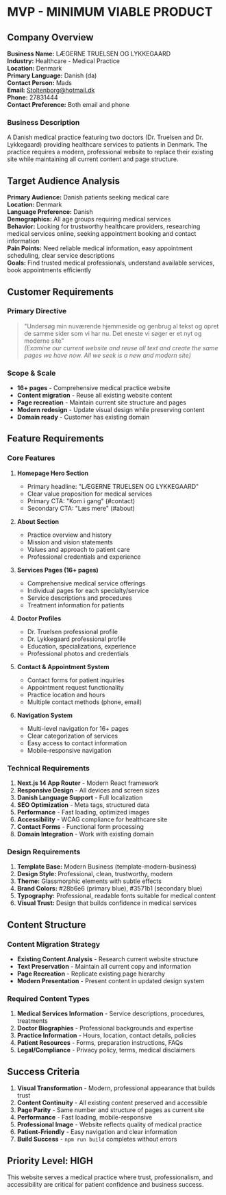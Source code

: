 # MVP - MINIMUM VIABLE PRODUCT

## Company Overview
**Business Name:** LÆGERNE TRUELSEN OG LYKKEGAARD  
**Industry:** Healthcare - Medical Practice  
**Location:** Denmark  
**Primary Language:** Danish (da)  
**Contact Person:** Mads  
**Email:** Stoltenborg@hotmail.dk  
**Phone:** 27831444  
**Contact Preference:** Both email and phone  

### Business Description
A Danish medical practice featuring two doctors (Dr. Truelsen and Dr. Lykkegaard) providing healthcare services to patients in Denmark. The practice requires a modern, professional website to replace their existing site while maintaining all current content and page structure.

## Target Audience Analysis
**Primary Audience:** Danish patients seeking medical care  
**Location:** Denmark  
**Language Preference:** Danish  
**Demographics:** All age groups requiring medical services  
**Behavior:** Looking for trustworthy healthcare providers, researching medical services online, seeking appointment booking and contact information  
**Pain Points:** Need reliable medical information, easy appointment scheduling, clear service descriptions  
**Goals:** Find trusted medical professionals, understand available services, book appointments efficiently  

## Customer Requirements
### Primary Directive
> "Undersøg min nuværende hjemmeside og genbrug al tekst og opret de samme sider som vi har nu. Det eneste vi søger er et nyt og moderne site"  
> *(Examine our current website and reuse all text and create the same pages we have now. All we seek is a new and modern site)*

### Scope & Scale
- **16+ pages** - Comprehensive medical practice website
- **Content migration** - Reuse all existing website content
- **Page recreation** - Maintain current site structure and pages
- **Modern redesign** - Update visual design while preserving content
- **Domain ready** - Customer has existing domain

## Feature Requirements

### Core Features
1. **Homepage Hero Section**
   - Primary headline: "LÆGERNE TRUELSEN OG LYKKEGAARD"
   - Clear value proposition for medical services
   - Primary CTA: "Kom i gang" (#contact)
   - Secondary CTA: "Læs mere" (#about)

2. **About Section** 
   - Practice overview and history
   - Mission and vision statements
   - Values and approach to patient care
   - Professional credentials and experience

3. **Services Pages (16+ pages)**
   - Comprehensive medical service offerings
   - Individual pages for each specialty/service
   - Service descriptions and procedures
   - Treatment information for patients

4. **Doctor Profiles**
   - Dr. Truelsen professional profile
   - Dr. Lykkegaard professional profile  
   - Education, specializations, experience
   - Professional photos and credentials

5. **Contact & Appointment System**
   - Contact forms for patient inquiries
   - Appointment request functionality
   - Practice location and hours
   - Multiple contact methods (phone, email)

6. **Navigation System**
   - Multi-level navigation for 16+ pages
   - Clear categorization of services
   - Easy access to contact information
   - Mobile-responsive navigation

### Technical Requirements
1. **Next.js 14 App Router** - Modern React framework
2. **Responsive Design** - All devices and screen sizes  
3. **Danish Language Support** - Full localization
4. **SEO Optimization** - Meta tags, structured data
5. **Performance** - Fast loading, optimized images
6. **Accessibility** - WCAG compliance for healthcare site
7. **Contact Forms** - Functional form processing
8. **Domain Integration** - Work with existing domain

### Design Requirements
1. **Template Base:** Modern Business (template-modern-business)
2. **Design Style:** Professional, clean, trustworthy, modern
3. **Theme:** Glassmorphic elements with subtle effects
4. **Brand Colors:** #28b6e6 (primary blue), #3571b1 (secondary blue)
5. **Typography:** Professional, readable fonts suitable for medical content
6. **Visual Trust:** Design that builds confidence in medical services

## Content Structure
### Content Migration Strategy
- **Existing Content Analysis** - Research current website structure
- **Text Preservation** - Maintain all current copy and information  
- **Page Recreation** - Replicate existing page hierarchy
- **Modern Presentation** - Present content in updated design system

### Required Content Types
1. **Medical Services Information** - Service descriptions, procedures, treatments
2. **Doctor Biographies** - Professional backgrounds and expertise
3. **Practice Information** - Hours, location, contact details, policies
4. **Patient Resources** - Forms, preparation instructions, FAQs
5. **Legal/Compliance** - Privacy policy, terms, medical disclaimers

## Success Criteria
1. **Visual Transformation** - Modern, professional appearance that builds trust
2. **Content Continuity** - All existing content preserved and accessible
3. **Page Parity** - Same number and structure of pages as current site
4. **Performance** - Fast loading, mobile-responsive
5. **Professional Image** - Website reflects quality of medical practice
6. **Patient-Friendly** - Easy navigation and clear information
7. **Build Success** - `npm run build` completes without errors

## Priority Level: HIGH
This website serves a medical practice where trust, professionalism, and accessibility are critical for patient confidence and business success.